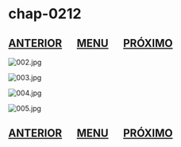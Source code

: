 # chap-0212
## [ANTERIOR](/chap-0211/readme.md)&nbsp;&nbsp;&nbsp;&nbsp;&nbsp;&nbsp;[MENU](/readme.md)&nbsp;&nbsp;&nbsp;&nbsp;&nbsp;&nbsp;[PRÓXIMO](/chap-0213/readme.md)
![002.jpg](002.jpg)

![003.jpg](003.jpg)

![004.jpg](004.jpg)

![005.jpg](005.jpg)

## [ANTERIOR](/chap-0211/readme.md)&nbsp;&nbsp;&nbsp;&nbsp;&nbsp;&nbsp;[MENU](/readme.md)&nbsp;&nbsp;&nbsp;&nbsp;&nbsp;&nbsp;[PRÓXIMO](/chap-0213/readme.md)
